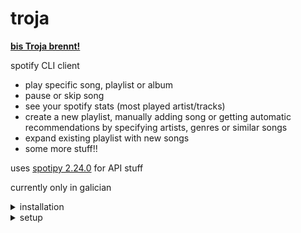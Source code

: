 # troja

[**bis Troja brennt!**](https://open.spotify.com/track/5IE8RYLIjM4oy5Cr3Q3RQy?si=899fa3fb471f46cb)

spotify CLI client

- play specific song, playlist or album
- pause or skip song
- see your spotify stats (most played artist/tracks)
- create a new playlist, manually adding song or getting automatic recommendations by specifying artists, genres or similar songs
- expand existing playlist with new songs
- some more stuff!!



uses [spotipy 2.24.0](https://spotipy.readthedocs.io/en/2.24.0/) for API stuff

currently only in galician


<details>
<summary>installation</summary>

1. clone the repository:
   ```bash
   git clone https://github.com/manu-pc/troja.git
   cd troja

2. install all dependencies
    * if your python environment is externally managed (ex: ubuntu) you'll need to setup a virtual environment

    ```bash
    python3 -m venv venv
    source venv/bin/activate
    pip install -r requirements.txt

</details>

<details>
<summary>setup</summary>

1. get a key
    to run you'll need to setup a file with a <ins>client id</ins>, <ins>secret id</ins> and <ins>redirect url</ins>, which you can easily get [here](https://developer.spotify.com/documentation/web-api)

2. create a config.ini file. it should look like:
    ```ini
    [SPOTIPY]
    client_id = your_spotify_client_id
    client_secret = your_spotify_client_secret
    redirect_uri = your_redirect_uri

    
<details>